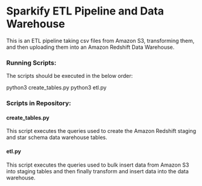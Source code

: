 # Sparkify ETL Pipeline and Data Warehouse

This is an ETL pipeline taking csv files from Amazon S3, transforming them,
and then uploading them into an Amazon Redshift Data Warehouse.



### Running Scripts:

The scripts should be executed in the below order:

python3 create_tables.py
python3 etl.py


### Scripts in Repository:

#### create_tables.py

This script executes the queries used to create the Amazon Redshift staging and
star schema data warehouse tables.


#### etl.py

This script executes the queries used to bulk insert data from Amazon S3 into
staging tables and then finally transform and insert data into the data warehouse.


